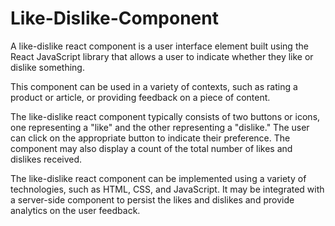 # Like-Dislike-Component
A like-dislike react component is a user interface element built using the React JavaScript library that allows a user to indicate whether they like or dislike something.

This component can be used in a variety of contexts, such as rating a product or article, or providing feedback on a piece of content.

The like-dislike react component typically consists of two buttons or icons, one representing a "like" and the other representing a "dislike." The user can click on the appropriate button to indicate their preference. The component may also display a count of the total number of likes and dislikes received.

The like-dislike react component can be implemented using a variety of technologies, such as HTML, CSS, and JavaScript. It may be integrated with a server-side component to persist the likes and dislikes and provide analytics on the user feedback.

